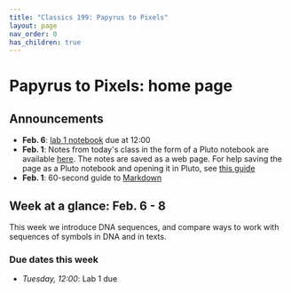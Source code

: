 ```yaml
---
title: "Classics 199: Papyrus to Pixels"
layout: page
nav_order: 0
has_children: true
---
```



# Papyrus to Pixels: home page


## Announcements

- **Feb. 6**: [lab 1 notebook](./labs/lab1/) due at 12:00
- **Feb. 1**: Notes from today's class in the form of a Pluto notebook are available [here](./julia/collections-intro.html).  The notes are saved as a web page.  For help saving the page as a Pluto notebook and opening it in Pluto, see [this guide](./julia/pluto/)
- **Feb. 1**: 60-second guide to [Markdown](https://commonmark.org/help/)



## Week at a glance: Feb. 6 - 8

This week we introduce DNA sequences, and compare ways to work with sequences of symbols in DNA and in texts.



### Due dates this week



- *Tuesday, 12:00*: Lab 1 due


